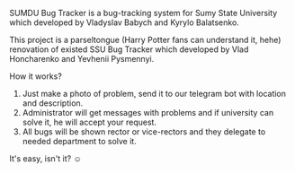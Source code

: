 SUMDU Bug Tracker is a bug-tracking system for Sumy State University which developed by Vladyslav Babych and Kyrylo Balatsenko. 

This project is a parseltongue (Harry Potter fans can understand it, hehe) renovation of existed SSU Bug Tracker which developed by Vlad Honcharenko and Yevhenii Pysmennyi.

How it works? 

1. Just make a photo of problem, send it to our telegram bot with location and description.
2. Administrator will get messages with problems and if university can solve it, he will accept your request.
3. All bugs will be shown rector or vice-rectors and they delegate to needed department to solve it.

It's easy, isn't it? ☺️
